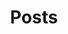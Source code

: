 ---
layout: post-index
title: Posts
excerpt: "All the ones thrown recently."
image:
  feature: feature.png
---